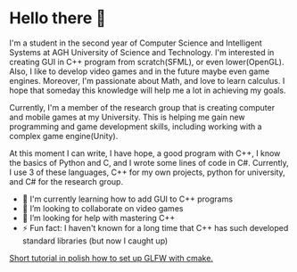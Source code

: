 # Hello there 👋

I'm a student in the second year of Computer Science and Intelligent Systems at AGH University of Science and Technology. I'm interested in creating GUI in C++ program from scratch(SFML), or even lower(OpenGL). Also, I like to develop video games and in the future maybe even game engines. Moreover, I'm passionate about Math, and love to learn calculus. I hope that someday this knowledge will help me a lot in achieving my goals.

Currently, I'm a member of the research group that is creating computer and mobile games at my University. This is helping me gain new programming and game development skills, including working with a complex game engine(Unity).

At this moment I can write, I have hope, a good program with C++, I know the basics of Python and C, and I wrote some lines of code in C#. Currently, I use 3 of these languages, C++ for my own projects, python for university, and C# for the research group.

- 🌱 I'm currently learning how to add GUI to C++ programs
- 👯 I’m looking to collaborate on video games
- 🤔 I’m looking for help with mastering C++
- ⚡ Fun fact: I haven't known for a long time that C++ has such developed standard libraries (but now I caught up)

[Short tutorial in polish how to set up GLFW with cmake.](https://tosiekdev.github.io/) 
